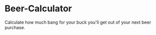 Beer-Calculator
===============

Calculate how much bang for your buck you'll get out of your next beer purchase.